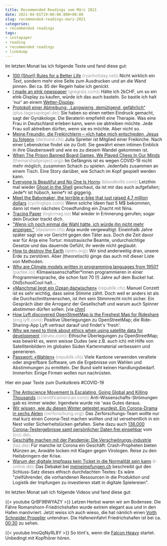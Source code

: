 ```yaml
---
title: Recommended Readings vom März 2021
date: 2021-04-01T19:00:00.000+00:00
slug: recommended-readings-marz-2021
categories:
- recommended readings
tags:
- instapaper
- reading
- recommended readings
- linkdump
---
```


Im letzten Monat las ich folgende Texte und fand diese gut:

- [100 (Short) Rules for a Better Life](https://ryanholiday.net/100-rules/) <span style="color: #999999;">(ryanholiday.net)</span>: Nicht wirklich ein *Text*, sondern mehr eine Seite zum Ausdrucken und an die Wand pinnen. Bei ca. 85 der Regeln habe ich genickt.
- [I made an eInk newspaper](https://gregraiz.com/i-made-an-eink-newspaper/) <span style="color: #999999;">(gregraiz.com)</span>: Hätte ich 2kCHF, um so ein eInk-Display zu kaufen, würde ich das auch basteln. So bastle ich halt 'nur' an einem [Wetter-Display](https://github.com/samsonmking/epaper.js).
- [Protokoll einer Abtreibung: „Langwierig, demütigend, gefährlich“](https://plus.tagesspiegel.de/gesellschaft/abtreibung-in-deutschland-ich-rufe-niemand-kommt-117773.html) <span style="color: #999999;">(plus.tagesspiegel.de)</span>: Sie haben so einen netten Eindruck gemacht, sagt der Gynäkologe. Die Beraterin empfiehlt eine Therapie. Was eine Frau in Deutschland erleben kann, wenn sie abtreiben möchte. Jede Frau soll abtreiben dürfen, wenn sie es möchte. Aber nicht so.
- [Meine Freundin, die Freikirchlerin – «Ich habe mich entschieden, Jesus zu folgen»](https://www.derbund.ch/ich-habe-mich-entschieden-jesus-zu-folgen-425892205303) <span style="color: #999999;">(derbund.ch)</span>: Julia Spreiter ist Mitglied einer Freikirche. Nach einer Lebenskrise findet sie zu Gott. Sie gewährt einen intimen Einblick in ihre Glaubenswelt und wie es zu diesem Wandel gekommen ist.
- [When The Prison Banned Board Games, We Played Chess In Our Minds](https://www.themarshallproject.org/2021/02/11/when-the-prison-banned-board-games-we-played-chess-in-our-minds) <span style="color: #999999;">(themarshallproject.org)</span>: Im Gefängnis ist es wegen COVID-19 nicht mehr möglich, zusammen Schach zu spielen. Jedenfalls zusammen an einem Tisch. Eine Story darüber, wie Schach im Kopf gespielt werden kann.
- [Everyone Is Beautiful and No One Is Horny](https://bloodknife.com/everyone-beautiful-no-one-horny/) <span style="color: #999999;">(bloodknife.com)</span>: Letzthin mal wieder [Ghost in the Shell](https://imdb.com/title/tt1219827/) geschaut, da ist mir das auch aufgefallen; Jede\*r ist hübsch, keine\*r ist giggerig.
- [Meet the Babymaker, the terrible e-bike that just raised 4.7 million dollars](https://cyclingtips.com/2020/04/meet-the-babymaker-the-terrible-e-bike-that-just-raised-4-7-million-dollars/) <span style="color: #999999;">(cyclingtips.com)</span>: Wenn solche Ideen fast 5 M$ bekommen, dann ist mein nächstes Crowdfunding ein Znacht mit Nina.
- [Tracing Paper](https://logicmag.io/security/tracing-paper/) <span style="color: #999999;">(logicmag.io)</span>: Mal wieder in Erinnerung gerufen; sogar dein Drucker trackt dich.
- ["Wenn ich noch einmal die Wahl hätte, ich würde ihn nicht mehr anzeigen."](https://daslamm.ch/wenn-ich-noch-einmal-die-wahl-haette-ich-wuerde-ihn-nicht-mehr-anzeigen/) <span style="color: #999999;">(daslamm.ch)</span>: Anja wurde vergewaltigt. Eineinhalb Jahre später sagt sie vor Gericht gegen den Täter aus. Doch die Zeit davor war für Anja eine Tortur: misstrauische Beamte, undurchsichtige Gesetze und das dauernde Gefühl, ihr werde nicht geglaubt.
- [How to destroy the Earth](https://qntm.org/destroy) <span style="color: #999999;">(qntm.org)</span>: Wir sind anderweitig dran, unsere Erde zu zerstören. Aber (theoretisch) ginge das auch mit dieser Liste von Methoden.
- [Why are Climate models written in programming languages from 1950?](https://partee.io/2021/02/21/climate-model-response/) <span style="color: #999999;">(partee.io)</span>: Klimawissenschaftler\*innen programmieren in einer Programmiersprache, die schon fast 70 (!) Jahre auf dem Buckel hat. OldSchoolCool halt...
- [«Manchmal liegt ein Ozean dazwischen»](https://www.republik.ch/2021/03/15/im-alltag-ueberfordert-zu-sein-bedeutet-nicht-dass-du-dir-keine-politische-meinung-bilden-kannst) <span style="color: #999999;">(republik.ch)</span>: Manuel Conzett ist es sehr wichtig, dass seine Stimme zählt. Doch weil er anders ist als die Durchschnitts­menschen, ist ihm sein Stimmrecht nicht sicher. Ein Gespräch über die Arroganz der Gesellschaft und warum auch Spinner abstimmen dürfen sollen. [via [chm](https://twitter.com/MurielStaub/status/1371930963874357255/retweets)]
- [How Lyft discovered OpenStreetMap is the Freshest Map for Rideshare](https://eng.lyft.com/how-lyft-discovered-openstreetmap-is-the-freshest-map-for-rideshare-a7a41bf92ec) <span style="color: #999999;">(eng.lyft.com)</span>: Positive Überlegungen zu OpenStreetMap; die Ride-Sharing-App Lyft vertraut darauf und findet's 'fresh'.
- [Why we need to think about ethics when using satellite data for development](https://www.devex.com/news/sponsored/why-we-need-to-think-about-ethics-when-using-satellite-data-for-development-99148) <span style="color: #999999;">(devex.com)</span>: Ethische Überlegungen zu OpenStreetMap; was bewirkt es, wenn weisse Dudes (wie z.B. auch ich) mit Hilfe von Satellitenbildern im globalen Süden Kartenmaterial verbessern und generieren.
- [Passwort: «Wahlen»](https://www.republik.ch/2020/09/25/passwort-wahlen) <span style="color: #999999;">(republik.ch)</span>: Viele Kantone verwenden veraltete oder angreifbare Software, um die Ergebnisse von Wahlen und Abstimmungen zu ermitteln. Der Bund sieht keinen Handlungsbedarf. Immerhin: Einige Firmen wollen nun nachrüsten.

Hier ein paar Texte zum Dunkstkreis #COVID-19

- [The Antiscience Movement Is Escalating, Going Global and Killing Thousands](https://www.scientificamerican.com/article/the-antiscience-movement-is-escalating-going-global-and-killing-thousands/) <span style="color: #999999;">(scientificamerican.com)</span>: Anti-Wissenschafts-Strömungen gab es immer wieder. Irgendwie wurde nie 'was Gutes daraus.
- [Wir wissen, wie du diesen Winter getestet wurdest. Ein Corona-Drama in sechs Akten](https://zerforschung.org/posts/medicus/) <span style="color: #999999;">(zerforschung.org)</span>: Das Zerforschungs-Team wollte nur mal kurz einen Corona-Test machen wollten und ist versehentlich in ein Nest voller Sicherheitslücken gefallen. Siehe dazu auch [136.000 Corona-Testergebnisse samt persönlicher Daten frei einsehbar](https://www.ccc.de/de/updates/2021/corona-testergebnisse) vom <span style="color: #999999;">(ccc.de)</span>.
- [Geschäfte machen mit der Pandemie: Die Verschwörungs-industrie](https://taz.de/!5754871/) <span style="color: #999999;">(taz.de)</span>: Für manche ist Corona ein Geschäft: Crash-Propheten bieten Münzen an, Anwälte locken mit Klagen gegen Virologen. Reise zu den Heilsbringern der Krise.
- [Warum der digitale Impfpass kein Ticket in die Normalität sein kann](https://www.t-online.de/-/89344652) <span style="color: #999999;">(t-online.de)</span>: Das Debakel bei [meineimpfungen.ch](https://www.meineimpfungen.ch/maintenance/faq/) beschreibt gut den Schluss-Satz dieses ethisch durchdachten Textes: Es wäre "zielführender, die vorhandenen Ressourcen in die Produktion und Logistik der Impfungen zu investieren statt in digitale Spielereien".

Im letzten Monat sah ich folgende Videos und fand diese gut:

{{< youtube QrBF9BWYAZY >}}
Letzen Herbst waren wir am Bodensee.
Die Fähre Romanshorn-Friedrichshafen wurde extrem elegant aus und in den Hafen manövriert.
Jetzt weiss ich auch wieso, die hat nämlich einen [Voith Schneider Propeller](https://en.wikipedia.org/wiki/Voith_Schneider_Propeller) untendran.
Die Hafeneinfahrt Friedrichshafen ist bei ca. [00:30](https://youtu.be/QrBF9BWYAZY?t=30) zu sehen.

{{< youtube ImoQqNyRL8Y >}}
So tönt's, wenn die [Falcon Heavy](https://www.spacex.com/vehicles/falcon-heavy/) startet.
Unbedingt mit Kopfhörer hören.
